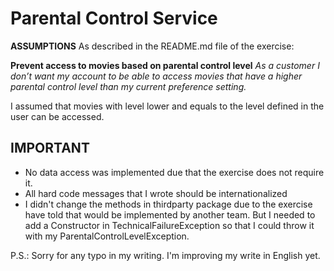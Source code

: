 Parental Control Service
===

**ASSUMPTIONS**
As described in the README.md file of the exercise:

**Prevent access to movies based on parental control level**
*As a customer I don’t want my account to be able to access movies that have a higher parental control level than my 
current preference setting.*

I assumed that movies with level lower and equals to the level defined in the user can be accessed.


IMPORTANT
---
* No data access was implemented due that the exercise does not require it.
* All hard code messages that I wrote should be internationalized
* I didn't change the methods in thirdparty package due to the exercise have told that would be implemented by another team. But I needed to add a Constructor in TechnicalFailureException so that I could throw it with my ParentalControlLevelException.


P.S.: Sorry for any typo in my writing. I'm improving my write in English yet.

